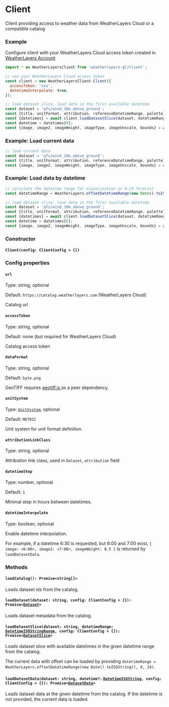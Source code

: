 # Client

Client providing access to weather data from WeatherLayers Cloud or a compatible catalog

### Example

Configure client with your WeatherLayers Cloud access token created in [WeatherLayers Account](https://account.weatherlayers.com/).

```javascript
import * as WeatherLayersClient from 'weatherlayers-gl/client';

// use your WeatherLayers Cloud access token
const client = new WeatherLayersClient.Client({
  accessToken: 'xxx',
  datetimeInterpolate: true,
});

// load dataset slice, load data in the first available datetime
const dataset = 'gfs/wind_10m_above_ground';
const {title, unitFormat, attribution, referenceDatetimeRange, palette} = await client.loadDataset(dataset);
const {datetimes} = await client.loadDatasetSlice(dataset, datetimeRange);
const datetime = datetimes[0];
const {image, image2, imageWeight, imageType, imageUnscale, bounds} = await client.loadDatasetData(dataset, datetime);
```

### Example: Load current data

```javascript
// load current data
const dataset = 'gfs/wind_10m_above_ground';
const {title, unitFormat, attribution, referenceDatetimeRange, palette} = await client.loadDataset(dataset);
const {image, image2, imageWeight, imageType, imageUnscale, bounds} = await client.loadDatasetData(dataset);
```

### Example: Load data by datetime

```javascript
// calculate the datetime range for visualization as 0-24 forecast
const datetimeRange = WeatherLayers.offsetDatetimeRange(new Date().toISOString(), 0, 24);

// load dataset slice, load data in the first available datetime
const dataset = 'gfs/wind_10m_above_ground';
const {title, unitFormat, attribution, referenceDatetimeRange, palette} = await client.loadDataset(dataset);
const {datetimes} = await client.loadDatasetSlice(dataset, datetimeRange);
const datetime = datetimes[0];
const {image, image2, imageWeight, imageType, imageUnscale, bounds} = await client.loadDatasetData(dataset, datetime);
```

### Constructor

#### `Client(config: ClientConfig = {})`

### Config properties

#### `url`

Type: string, optional

Default: `https://catalog.weatherlayers.com` (WeatherLayers Cloud)

Catalog url

#### `accessToken`

Type: string, optional

Default: none (but required for WeatherLayers Cloud)

Catalog access token

#### `dataFormat`

Type: string, optional

Default: `byte.png`

GeoTIFF requires [geotiff.js ](https://github.com/geotiffjs/geotiff.js/)as a peer dependency.

#### `unitSystem`

Type: [`UnitSystem`](types.md#unitsystem), optional

Default: `METRIC`

Unit system for unit format definition.

#### `attributionLinkClass`

Type: string, optional

Attribution link class, used in `Dataset`, `attribution` field

#### `datetimeStep`

Type: number, optional

Default: `1`

Minimal step in hours between datetimes.

#### `datetimeInterpolate`

Type: boolean, optional

Enable datetime interpolation.

For example, if a datetime 6:30 is requested, but 6:00 and 7:00 exist, `{ image: <6:00>, image2: <7:00>, imageWeight: 0.5 }` is returned by `loadDatasetData`.

### Methods

#### `loadCatalog(): Promise<string[]>`

Loads dataset ids from the catalog.

#### `loadDataset(dataset: string, config: ClientConfig = {}): Promise<`[`Dataset`](types.md#dataset)`>`

Loads dataset metadata from the catalog.

#### `loadDatasetSlice(dataset: string, datetimeRange:` [`DatetimeISOStringRange`](types.md#datetimeisostringrange)`, config: ClientConfig = {}): Promise<`[`DatasetSlice`](types.md#datasetslice)`>`

Loads dataset slice with available datetimes in the given datetime range from the catalog.

The current data with offset can be loaded by providing `datetimeRange = WeatherLayers.offsetDatetimeRange(new Date().toISOString(), 0, 24)`.

#### `loadDatasetData(dataset: string, datetime?:` [`DatetimeISOString`](types.md#datetimeisostring)`, config: ClientConfig = {}): Promise<`[`DatasetData`](types.md#datasetdata)`>`

Loads dataset data at the given datetime from the catalog. If the datetime is not provided, the current data is loaded.
